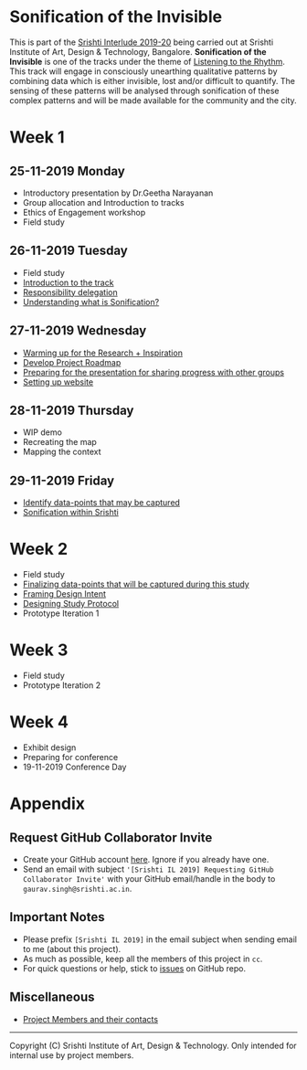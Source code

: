 # Sonification of the Invisible

This is part of the [Srishti Interlude 2019-20](#srishti-interlude-2019-20) being carried out at Srishti Institute of Art, Design & Technology, Bangalore. **Sonification of the Invisible** is one of the tracks under the theme of [Listening to the Rhythm](#objective-of-the-engagement). This track will engage in consciously unearthing qualitative patterns by combining data which is either invisible, lost and/or difficult to quantify. The sensing of these patterns will be analysed through sonification of these complex patterns and will be made available for the community and the city.

# Week 1
## 25-11-2019 Monday
- Introductory presentation by Dr.Geetha Narayanan
- Group allocation and Introduction to tracks
- Ethics of Engagement workshop
- Field study

## 26-11-2019 Tuesday
- Field study
- [Introduction to the track](https://github.com/0xf17/sonification-of-the-invisible/issues/10)
- [Responsibility delegation](https://github.com/0xf17/sonification-of-the-invisible/issues/1)
- [Understanding what is Sonification?](https://github.com/0xf17/sonification-of-the-invisible/issues/2)

## 27-11-2019 Wednesday
- [Warming up for the Research + Inspiration](https://github.com/0xf17/sonification-of-the-invisible/issues/3)
- [Develop Project Roadmap](https://github.com/0xf17/sonification-of-the-invisible/issues/4)
- [Preparing for the presentation for sharing progress with other groups](https://github.com/0xf17/sonification-of-the-invisible/issues/13)
- [Setting up website](https://github.com/0xf17/sonification-of-the-invisible/issues/14)

## 28-11-2019 Thursday
- WIP demo
- Recreating the map
- Mapping the context

## 29-11-2019 Friday
- [Identify data-points that may be captured](https://github.com/0xf17/sonification-of-the-invisible/issues/5)
- [Sonification within Srishti](https://github.com/0xf17/sonification-of-the-invisible/issues/6)

# Week 2
- Field study
- [Finalizing data-points that will be captured during this study](https://github.com/0xf17/sonification-of-the-invisible/issues/7)
- [Framing Design Intent](https://github.com/0xf17/sonification-of-the-invisible/issues/8)
- [Designing Study Protocol](https://github.com/0xf17/sonification-of-the-invisible/issues/9)
- Prototype Iteration 1

# Week 3
- Field study
- Prototype Iteration 2

# Week 4
- Exhibit design
- Preparing for conference
- 19-11-2019 Conference Day

# Appendix
## Request GitHub Collaborator Invite
- Create your GitHub account [here](https://github.com). Ignore if you already have one.
- Send an email with subject `'[Srishti IL 2019] Requesting GitHub Collaborator Invite'` with your GitHub email/handle in the body to `gaurav.singh@srishti.ac.in`.

## Important Notes
- Please prefix `[Srishti IL 2019]` in the email subject when sending email to me (about this project).
- As much as possible, keep all the members of this project in `cc`.
- For quick questions or help, stick to [issues](https://github.com/0xf17/sonification-of-the-invisible/issues) on GitHub repo.

## Miscellaneous
- [Project Members and their contacts](https://github.com/0xf17/sonification-of-the-invisible/wiki/Project-Members---Contacts)

<hr/>

Copyright (C) Srishti Institute of Art, Design & Technology. Only intended for internal use by project members.
